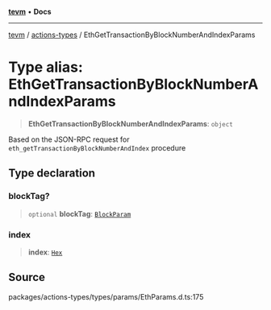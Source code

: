 [**tevm**](../../README.md) • **Docs**

***

[tevm](../../modules.md) / [actions-types](../README.md) / EthGetTransactionByBlockNumberAndIndexParams

# Type alias: EthGetTransactionByBlockNumberAndIndexParams

> **EthGetTransactionByBlockNumberAndIndexParams**: `object`

Based on the JSON-RPC request for `eth_getTransactionByBlockNumberAndIndex` procedure

## Type declaration

### blockTag?

> `optional` **blockTag**: [`BlockParam`](../../index/type-aliases/BlockParam.md)

### index

> **index**: [`Hex`](Hex.md)

## Source

packages/actions-types/types/params/EthParams.d.ts:175

